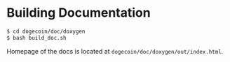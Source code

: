 # Building Documentation

```bash
$ cd dogecoin/doc/doxygen
$ bash build_doc.sh
```

Homepage of the docs is located at `dogecoin/doc/doxygen/out/index.html`.

